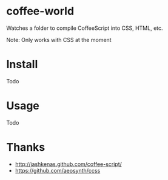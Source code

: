 # coffee-world
Watches a folder to compile CoffeeScript into CSS, HTML, etc.

Note: Only works with CSS at the moment

# Install
Todo

# Usage
Todo

# Thanks
* http://jashkenas.github.com/coffee-script/
* https://github.com/aeosynth/ccss